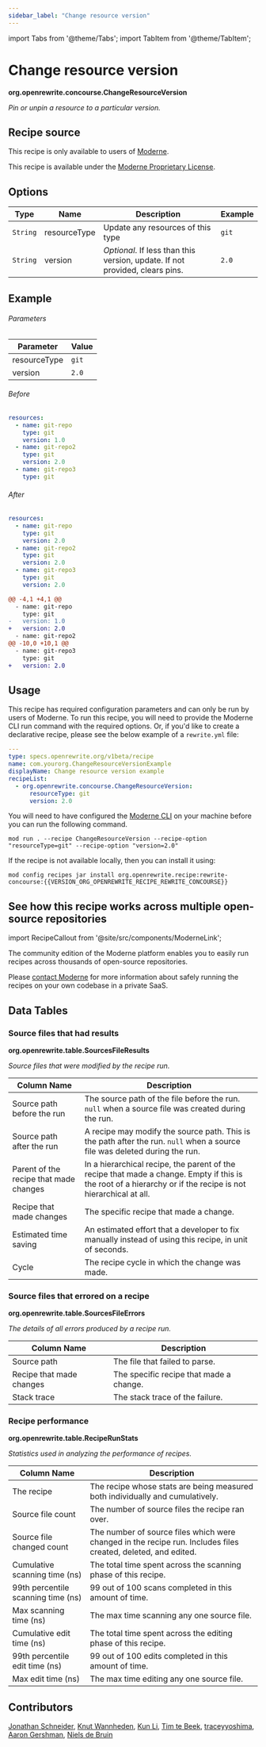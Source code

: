 ```yaml
---
sidebar_label: "Change resource version"
---
```


import Tabs from '@theme/Tabs';
import TabItem from '@theme/TabItem';

# Change resource version

**org.openrewrite.concourse.ChangeResourceVersion**

_Pin or unpin a resource to a particular version._

## Recipe source

This recipe is only available to users of [Moderne](https://docs.moderne.io/).


This recipe is available under the [Moderne Proprietary License](https://docs.moderne.io/licensing/overview).

## Options

| Type | Name | Description | Example |
| -- | -- | -- | -- |
| `String` | resourceType | Update any resources of this type | `git` |
| `String` | version | *Optional*. If less than this version, update. If not provided, clears pins. | `2.0` |

## Example

###### Parameters
| Parameter | Value |
| -- | -- |
|resourceType|`git`|
|version|`2.0`|


<Tabs groupId="beforeAfter">
<TabItem value="yaml" label="yaml">


###### Before
```yaml
resources:
  - name: git-repo
    type: git
    version: 1.0
  - name: git-repo2
    type: git
    version: 2.0
  - name: git-repo3
    type: git
```

###### After
```yaml
resources:
  - name: git-repo
    type: git
    version: 2.0
  - name: git-repo2
    type: git
    version: 2.0
  - name: git-repo3
    type: git
    version: 2.0
```

</TabItem>
<TabItem value="diff" label="Diff" >

```diff
@@ -4,1 +4,1 @@
  - name: git-repo
    type: git
-   version: 1.0
+   version: 2.0
  - name: git-repo2
@@ -10,0 +10,1 @@
  - name: git-repo3
    type: git
+   version: 2.0

```
</TabItem>
</Tabs>


## Usage

This recipe has required configuration parameters and can only be run by users of Moderne.
To run this recipe, you will need to provide the Moderne CLI run command with the required options. 
Or, if you'd like to create a declarative recipe, please see the below example of a `rewrite.yml` file:

```yaml title="rewrite.yml"
---
type: specs.openrewrite.org/v1beta/recipe
name: com.yourorg.ChangeResourceVersionExample
displayName: Change resource version example
recipeList:
  - org.openrewrite.concourse.ChangeResourceVersion: 
      resourceType: git
      version: 2.0
```

<Tabs groupId="projectType">
<TabItem value="moderne-cli" label="Moderne CLI">

You will need to have configured the [Moderne CLI](https://docs.moderne.io/user-documentation/moderne-cli/getting-started/cli-intro) on your machine before you can run the following command.

```shell title="shell"
mod run . --recipe ChangeResourceVersion --recipe-option "resourceType=git" --recipe-option "version=2.0"
```

If the recipe is not available locally, then you can install it using:
```shell
mod config recipes jar install org.openrewrite.recipe:rewrite-concourse:{{VERSION_ORG_OPENREWRITE_RECIPE_REWRITE_CONCOURSE}}
```
</TabItem>
</Tabs>

## See how this recipe works across multiple open-source repositories

import RecipeCallout from '@site/src/components/ModerneLink';

<RecipeCallout link="https://app.moderne.io/recipes/org.openrewrite.concourse.ChangeResourceVersion" />

The community edition of the Moderne platform enables you to easily run recipes across thousands of open-source repositories.

Please [contact Moderne](https://moderne.io/product) for more information about safely running the recipes on your own codebase in a private SaaS.
## Data Tables

<Tabs groupId="data-tables">
<TabItem value="org.openrewrite.table.SourcesFileResults" label="SourcesFileResults">

### Source files that had results
**org.openrewrite.table.SourcesFileResults**

_Source files that were modified by the recipe run._

| Column Name | Description |
| ----------- | ----------- |
| Source path before the run | The source path of the file before the run. `null` when a source file was created during the run. |
| Source path after the run | A recipe may modify the source path. This is the path after the run. `null` when a source file was deleted during the run. |
| Parent of the recipe that made changes | In a hierarchical recipe, the parent of the recipe that made a change. Empty if this is the root of a hierarchy or if the recipe is not hierarchical at all. |
| Recipe that made changes | The specific recipe that made a change. |
| Estimated time saving | An estimated effort that a developer to fix manually instead of using this recipe, in unit of seconds. |
| Cycle | The recipe cycle in which the change was made. |

</TabItem>

<TabItem value="org.openrewrite.table.SourcesFileErrors" label="SourcesFileErrors">

### Source files that errored on a recipe
**org.openrewrite.table.SourcesFileErrors**

_The details of all errors produced by a recipe run._

| Column Name | Description |
| ----------- | ----------- |
| Source path | The file that failed to parse. |
| Recipe that made changes | The specific recipe that made a change. |
| Stack trace | The stack trace of the failure. |

</TabItem>

<TabItem value="org.openrewrite.table.RecipeRunStats" label="RecipeRunStats">

### Recipe performance
**org.openrewrite.table.RecipeRunStats**

_Statistics used in analyzing the performance of recipes._

| Column Name | Description |
| ----------- | ----------- |
| The recipe | The recipe whose stats are being measured both individually and cumulatively. |
| Source file count | The number of source files the recipe ran over. |
| Source file changed count | The number of source files which were changed in the recipe run. Includes files created, deleted, and edited. |
| Cumulative scanning time (ns) | The total time spent across the scanning phase of this recipe. |
| 99th percentile scanning time (ns) | 99 out of 100 scans completed in this amount of time. |
| Max scanning time (ns) | The max time scanning any one source file. |
| Cumulative edit time (ns) | The total time spent across the editing phase of this recipe. |
| 99th percentile edit time (ns) | 99 out of 100 edits completed in this amount of time. |
| Max edit time (ns) | The max time editing any one source file. |

</TabItem>

</Tabs>

## Contributors
[Jonathan Schneider](mailto:jkschneider@gmail.com), [Knut Wannheden](mailto:knut@moderne.io), [Kun Li](mailto:kun@moderne.io), [Tim te Beek](mailto:tim@moderne.io), [traceyyoshima](mailto:tracey.yoshima@gmail.com), [Aaron Gershman](mailto:aegershman@gmail.com), [Niels de Bruin](mailto:nielsdebruin@gmail.com)
